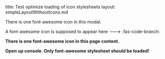 <frontmatter>
title: Test optimize loading of icon stylesheets
layout: simpleLayoutWithoutIcons.md
</frontmatter>

<trigger for="modal:fontAwesome">There is one font-awesome icon in this modal</trigger>.

<modal header="**Modal with font-awesome icon** :rocket:" id="modal:fontAwesome">

A font-awesome icon is supposed to appear here ---> :fas-code-branch:

</modal>

**There is one font-awesome icon in this page content.**

**Open up console. Only font-awesome stylesheet should be loaded!**
